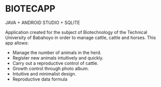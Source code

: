 # BIOTECAPP

JAVA + ANDROID STUDIO + SQLITE

Application created for the subject of Biotechnology of the Technical University of Babahoyo in order to manage cattle, cattle and horses.
This app allows:

- Manage the number of animals in the herd.
- Register new animals intuitively and quickly.
- Carry out a reproductive control of cattle.
- Growth control through photo album.
- Intuitive and minimalist design.
- Reproductive data formula




